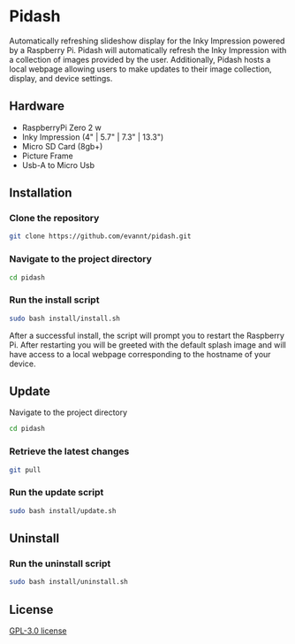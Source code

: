 # Pidash

Automatically refreshing slideshow display for the Inky Impression powered by a Raspberry Pi. Pidash will automatically refresh the Inky Impression with a collection of images provided by the user. Additionally, Pidash hosts a local webpage allowing users to make updates to their image collection, display, and device settings.

## Hardware

- RaspberryPi Zero 2 w
- Inky Impression (4" | 5.7" | 7.3" | 13.3")
- Micro SD Card (8gb+)
- Picture Frame
- Usb-A to Micro Usb

## Installation

### Clone the repository
``` bash
git clone https://github.com/evannt/pidash.git
```

### Navigate to the project directory
``` bash
cd pidash
```

### Run the install script
``` bash
sudo bash install/install.sh
```

After a successful install, the script will prompt you to restart the Raspberry Pi. After restarting you will be greeted with the default splash image and will have access to a local webpage corresponding to the hostname of your device.

## Update

Navigate to the project directory
``` bash
cd pidash
```

### Retrieve the latest changes
``` bash
git pull
```

### Run the update script
``` bash
sudo bash install/update.sh
```

## Uninstall

### Run the uninstall script
``` bash
sudo bash install/uninstall.sh
```

## License

[GPL-3.0 license](https://github.com/evannt/pidash/blob/main/LICENSE)

